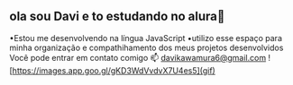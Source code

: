 ## ola sou Davi e to estudando no alura👋
•Estou me desenvolvendo na língua JavaScript
•utilizo esse espaço para minha organização e compathihamento dos meus projetos desenvolvidos 
Você pode entrar em contato comigo 📫
davikawamura6@gmail.com 
![https://images.app.goo.gl/gKD3WdVvdvX7U4es5](gif)
<!--
**Davi030707/Davi030707** is a ✨ _special_ ✨ repository because its `README.md` (this file) appears on your GitHub profile.

Here are some ideas to get you started:

- 🔭 I’m currently working on ...
- 🌱 I’m currently learning ...
- 👯 I’m looking to collaborate on ...
- 🤔 I’m looking for help with ...
- 💬 Ask me about ...
- 📫 How to reach me: ...
- 😄 Pronouns: ...
- ⚡ Fun fact: ...
-->
